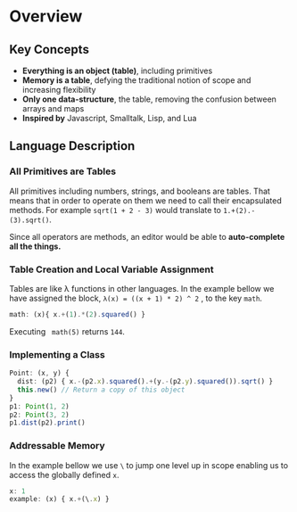 # Overview

## Key Concepts

* **Everything is an object (table)**, including primitives
* **Memory is a table**, defying the traditional notion of scope and increasing flexibility
* **Only one data-structure**, the table, removing the confusion between arrays and maps
* **Inspired by**  Javascript, Smalltalk, Lisp, and Lua

## Language Description
### All Primitives are Tables

All primitives including numbers, strings, and booleans are tables. That means that in order to operate on them we need to call their encapsulated methods. For example `sqrt(1 + 2 - 3)` would translate to `1.+(2).-(3).sqrt()`. 

Since all operators are methods, an editor would be able to **auto-complete all the things.**


### Table Creation and Local Variable Assignment

Tables are like λ functions in other languages. In the example bellow we have assigned the block, ``λ(x) = ((x + 1) * 2) ^ 2`` , to the key `math`. 

```typescript
math: (x){ x.+(1).*(2).squared() }
```
Executing ` math(5)` returns `144`.

### Implementing a Class

```typescript
Point: (x, y) {
  dist: (p2) { x.-(p2.x).squared().+(y.-(p2.y).squared()).sqrt() }
  this.new() // Return a copy of this object
}
p1: Point(1, 2)
p2: Point(3, 2)
p1.dist(p2).print()
```

### Addressable Memory

In the example bellow we use `\` to jump one level up in scope enabling us to access the globally defined `x`.

```typescript
x: 1
example: (x) { x.+(\.x) }
```

